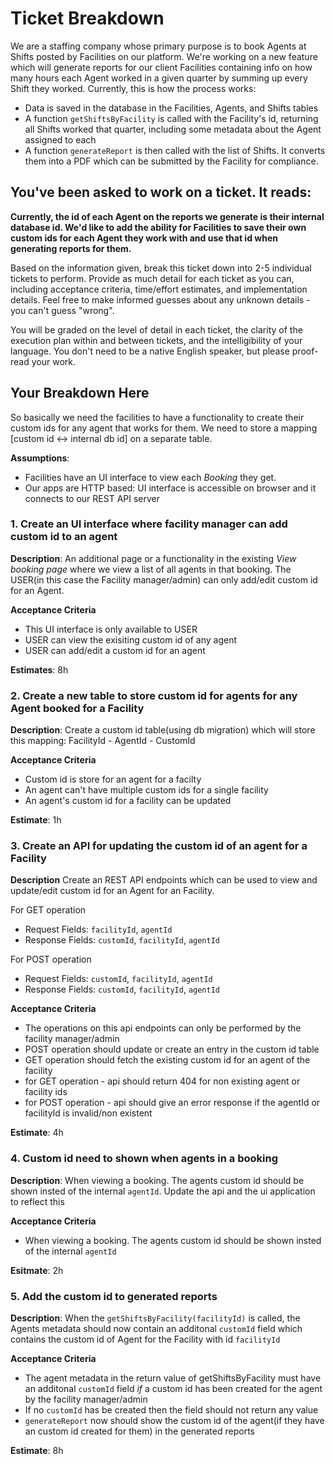 # Ticket Breakdown

We are a staffing company whose primary purpose is to book Agents at Shifts posted by Facilities on our platform. We're working on a new feature which will generate reports for our client Facilities containing info on how many hours each Agent worked in a given quarter by summing up every Shift they worked. Currently, this is how the process works:

- Data is saved in the database in the Facilities, Agents, and Shifts tables
- A function `getShiftsByFacility` is called with the Facility's id, returning all Shifts worked that quarter, including some metadata about the Agent assigned to each
- A function `generateReport` is then called with the list of Shifts. It converts them into a PDF which can be submitted by the Facility for compliance.

## You've been asked to work on a ticket. It reads:

**Currently, the id of each Agent on the reports we generate is their internal database id. We'd like to add the ability for Facilities to save their own custom ids for each Agent they work with and use that id when generating reports for them.**

Based on the information given, break this ticket down into 2-5 individual tickets to perform. Provide as much detail for each ticket as you can, including acceptance criteria, time/effort estimates, and implementation details. Feel free to make informed guesses about any unknown details - you can't guess "wrong".

You will be graded on the level of detail in each ticket, the clarity of the execution plan within and between tickets, and the intelligibility of your language. You don't need to be a native English speaker, but please proof-read your work.

## Your Breakdown Here

So basically we need the facilities to have a functionality to create their custom ids for any agent that works for them. We need to store a mapping [custom id <-> internal db id] on a separate table.

**Assumptions**:

- Facilities have an UI interface to view each _Booking_ they get.
- Our apps are HTTP based: UI interface is accessible on browser and it connects to our REST API server

### 1. Create an UI interface where facility manager can add custom id to an agent

**Description**:
An additional page or a functionality in the existing _View booking page_ where we view a list of all agents in that booking. The USER(in this case the Facility manager/admin) can only add/edit custom id for an Agent.

**Acceptance Criteria**

- This UI interface is only available to USER
- USER can view the exisiting custom id of any agent
- USER can add/edit a custom id for an agent

**Estimates**: 8h

### 2. Create a new table to store custom id for agents for any Agent booked for a Facility

**Description**:
Create a custom id table(using db migration) which will store this mapping: FacilityId - AgentId - CustomId

**Acceptance Criteria**

- Custom id is store for an agent for a facilty
- An agent can't have multiple custom ids for a single facility
- An agent's custom id for a facility can be updated

**Estimate**: 1h

### 3. Create an API for updating the custom id of an agent for a Facility

**Description**
Create an REST API endpoints which can be used to view and update/edit custom id for an Agent for an Facility.

For GET operation

- Request Fields: `facilityId`, `agentId`
- Response Fields: `customId`, `facilityId`, `agentId`

For POST operation

- Request Fields: `customId`, `facilityId`, `agentId`
- Response Fields: `customId`, `facilityId`, `agentId`

**Acceptance Criteria**

- The operations on this api endpoints can only be performed by the facility manager/admin
- POST operation should update or create an entry in the custom id table
- GET operation should fetch the existing custom id for an agent of the facility
- for GET operation - api should return 404 for non existing agent or facility ids
- for POST operation - api should give an error response if the agentId or facilityId is invalid/non existent

**Estimate**: 4h

### 4. Custom id need to shown when agents in a booking

**Description**: When viewing a booking. The agents custom id should be shown insted of the internal `agentId`. Update the api and the ui application to reflect this

**Acceptance Criteria**

- When viewing a booking. The agents custom id should be shown insted of the internal `agentId`

**Esitmate**: 2h

### 5. Add the custom id to generated reports

**Description**:
When the `getShiftsByFacility(facilityId)` is called, the Agents metadata should now contain an additonal `customId` field which contains the custom id of Agent for the Facility with id `facilityId`

**Acceptance Criteria**

- The agent metadata in the return value of getShiftsByFacility must have an additonal `customId` field _if_ a custom id has been created for the agent by the facility manager/admin
- If no `customId` has be created then the field should not return any value
- `generateReport` now should show the custom id of the agent(if they have an custom id created for them) in the generated reports

**Estimate**: 8h
